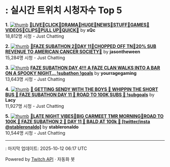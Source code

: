 # : 실시간 트위치 시청자수 Top 5

**1.** [![thumb](https://static-cdn.jtvnw.net/previews-ttv/live_user_xqc-320x180.jpg)](https://twitch.tv/xQc)
**[🐸LIVE🐸CLICK🐸DRAMA🐸HUGE🐸NEWS🐸STUFF🐸GAMES🐸VIDEOS🐸CLIPS🐸PULL UP🐸QUICK🐸](https://twitch.tv/xQc)** by **xQc**<br>18,812명 시청  - Just Chatting

**2.** [![thumb](https://static-cdn.jtvnw.net/previews-ttv/live_user_jasontheween-320x180.jpg)](https://twitch.tv/jasontheween)
**[🔴FAZE SUBATHON 2🔴DAY 11🔴CHOPPED OFF TN🔴20% SUB REVENUE TO AMERICAN CANCER SOCIETY🔴](https://twitch.tv/jasontheween)** by **jasontheween**<br>15,284명 시청  - Just Chatting

**3.** [![thumb](https://static-cdn.jtvnw.net/previews-ttv/live_user_yourragegaming-320x180.jpg)](https://twitch.tv/yourragegaming)
**[FAZE SUBATHON DAY 4!!! A FAZE CLAN WALKS INTO A BAR ON A SPOOKY NIGHT… !subathon !goals](https://twitch.tv/yourragegaming)** by **yourragegaming**<br>13,643명 시청  - Just Chatting

**4.** [![thumb](https://static-cdn.jtvnw.net/previews-ttv/live_user_lacy-320x180.jpg)](https://twitch.tv/Lacy)
**[🍺 GETTING SENDY WITH THE BOYS 🍺 WHIPPIN THE SHORT BUS 🍺 FAZE SUBATHON DAY 11 🍺 ROAD TO 100K SUBS 🍺 !subgoals](https://twitch.tv/Lacy)** by **Lacy**<br>11,927명 시청  - Just Chatting

**5.** [![thumb](https://static-cdn.jtvnw.net/previews-ttv/live_user_stableronaldo-320x180.jpg)](https://twitch.tv/stableronaldo)
**[🦇LATE NIGHT VIBES🦇BIG CARMEET TMR MORNING🦇ROAD TO 100K 🦇  FAZE SUBATHON 2 🦇  DAY 11 🦇 BALD AT 100k 🦇 [twitter/insta @stableronaldo]](https://twitch.tv/stableronaldo)** by **stableronaldo**<br>10,544명 시청  - Just Chatting


---
: 마지막 업데이트: 2025-10-12 06:17 UTC

Powered by [Twitch API](https://dev.twitch.tv/docs/api/reference) · 자동화 봇